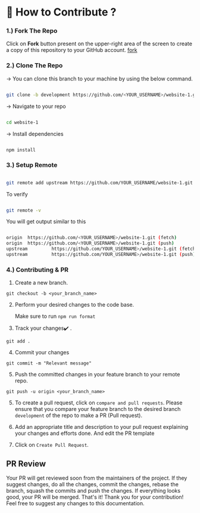 # 🤔 How to Contribute ?

### 1.) Fork The Repo

Click on **Fork** button present on the upper-right area of the screen to create a copy of this repository to your GitHub account.
[fork](https://github.com/kubesimplify/website)
 

### 2.) Clone The Repo
-> You can clone this branch to your machine by using the below command.

```bash

git clone -b development https://github.com/<YOUR_USERNAME>/website-1.git

```

-> Navigate to your repo

```bash

cd website-1

```

-> Install dependencies 

```bash

npm install

```

### 3.) Setup Remote

```bash

git remote add upstream https://github.com/YOUR_USERNAME/website-1.git

```
To verify 
```bash

git remote -v

```
You will get output similar to this
```bash

origin  https://github.com/<YOUR_USERNAME>/website-1.git (fetch)
origin  https://github.com/<YOUR_USERNAME>/website-1.git (push)
upstream         https://github.com/YOUR_USERNAME>/website-1.git (fetch)
upstream         https://github.com/YOUR_USERNAME>/website-1.git (push)

```

### 4.) Contributing & PR

1. Create a new branch.

```
git checkout -b <your_branch_name>
```

2. Perform your desired changes to the code base.

   Make sure to run ```npm run format ``` 

3. Track your changes:heavy_check_mark: .

```
git add .
```

4. Commit your changes
```
git commit -m "Relevant message"
```

5. Push the committed changes in your feature branch to your remote repo.

```
git push -u origin <your_branch_name>
```

5. To create a pull request, click on `compare and pull requests`. Please ensure that you compare your feature branch to the desired branch `development` of the repo to make a PR (Pull request).


6. Add an appropriate title and description to your pull request explaining your changes and efforts done. And edit the PR template

7. Click on `Create Pull Request`.


## PR Review
Your PR will get reviewed soon from the maintainers of the project. If they suggest changes, do all the changes, commit the changes, rebase the branch, squash the commits and push the changes. If everything looks good, your PR will be merged. That's it! Thank you for your contribution! Feel free to suggest any changes to this documentation.